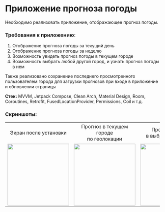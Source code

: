 # Приложение прогноза погоды

Необходимо реализовать приложение, отображающее прогноз погоды.

### **Требования к приложению:**
1. Отображение прогноза погоды за текущий день
2. Отображение прогноза погоды за неделю
3. Возможность увидеть прогноз погоды в текущем городе
4. Возможность выбрать любой другой город, и узнать прогноз погоды в нем

Также реализовано сохранение последнего просмотренного пользователем города для загрузки прогнозов при входе в приложение и обновлении страницы

**Стек:** MVVM, Jetpack Compose, Clean Arch, Material Design, Room, Coroutines, Retrofit, FusedLocationProvider, Permissions, Coil и т.д.


### **Скриншоты:**
<table>
<tr>
<td align="center">Экран после установки</td>
<td align="center">Прогноз в текущем городе<br>по геолокации</td>
<td align="center">Прогноз погоды<br>в выбранном городе</td>
</tr>
<tr>
  <td><img src="https://user-images.githubusercontent.com/72203758/200201357-d5a4266a-be0f-48b1-9810-46e96715afab.png" width="200px"></td>
  <td><img src="https://user-images.githubusercontent.com/72203758/200201379-9defb033-70f4-4d30-967a-7faad06330ee.png" width="200px"></td>
  <td><img src="https://user-images.githubusercontent.com/72203758/200201404-9d069c0d-f72a-464b-811b-bfe136b9f672.png" width="200px"></td>
</tr>
</table>
